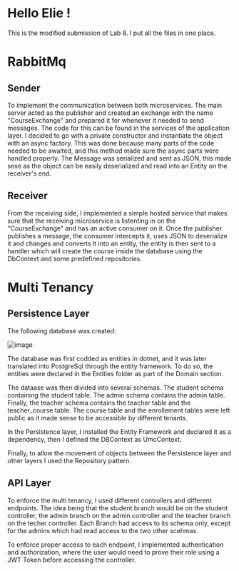 # Hello Elie !

This is the modified submission of Lab 8. I put all the files in one place.

# RabbitMq

## Sender

To implement the communication between both microservices. The main server acted as the publisher and created an exchange with the name "CourseExchange" and prepared it for whenever it needed to send messages. The code for this can be found in the services of the application layer. I decided to go with a private constructor and instantiate the object with an async factory. This was done because many parts of the code needed to be awaited, and this method made sure the async parts were handled properly. The Message was serialized and sent as JSON, this made sese as the object can be easily deserialized and read into an Entity on the receiver's end.

## Receiver 

From the receiving side, I implemented a simple hosted service that makes sure that the receiving microservice is listenting in on the "CourseExchange" and has an active consumer on it. Once the publisher publishes a message, the consumer intercepts it, uses JSON to deserialize it and changes and converts it into an entity, the entity is then sent to a handler which will create the course inside the database using the DbContext and some predefined repositories. 

# Multi Tenancy

## Persistence Layer

The following database was created:


![image](https://github.com/user-attachments/assets/69d97034-23ab-4eb0-a484-7b991ca9bfc4)


The database was first codded as entities in dotnet, and it was later translated into PostgreSql through the entity framework. To do so, the entities were declared in the Entities folder as part of the Domain section.

The dataase was then divided into several schemas. The student schema containing the student table. The admin schema contains the admin table. Finally, the teacher schema contains the teacher table and the teacher_course table. The course table and the enrollement tables were left public as it made sense to be accessible by different tenants.

In the Persistence layer, I installed the Entity Framework and declared it as a dependency, then I defined the DBContext as UmcContext.

Finally, to allow the movement of objects between the Persistence layer and other layers I used the Repository pattern.

## API Layer

To enforce the multi tenancy, I used different controllers and different endpoints. The idea being that the student branch would be on the student controller, the admin branch on the admin controller and the teacher branch on the techer controller. Each Branch had access to its schema only, except for the admins which had read access to the two other scehmas. 

To enforce proper access to each endpoint, I implemented authentication and authorization, where the user would need to prove their role using a JWT Token before accessing the controller.




